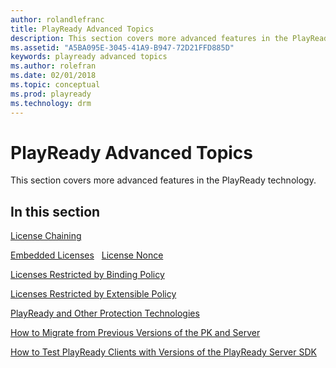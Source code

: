 ```yaml
---
author: rolandlefranc
title: PlayReady Advanced Topics
description: This section covers more advanced features in the PlayReady technology.
ms.assetid: "A5BA095E-3045-41A9-B947-72D21FFD885D"
keywords: playready advanced topics
ms.author: rolefran
ms.date: 02/01/2018
ms.topic: conceptual
ms.prod: playready
ms.technology: drm
---
```



# PlayReady Advanced Topics

This section covers more advanced features in the PlayReady technology.

## In this section

[License Chaining](license-chaining.md)

[Embedded Licenses](embedded-licenses.md)
 
[License Nonce](license-nonce.md) 

[Licenses Restricted by Binding Policy](licenses-restricted-by-binding-policy.md) 

[Licenses Restricted by Extensible Policy](licenses-restricted-by-extensible-policy.md) 

[PlayReady and Other Protection Technologies](playready-and-other-protection-technologies.md) 

[How to Migrate from Previous Versions of the PK and Server](Advanced/how-to-migrate.md)

[How to Test PlayReady Clients with Versions of the PlayReady Server SDK](Advanced/how-to-test-client-server-versions.md)




